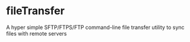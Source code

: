 # fileTransfer
A hyper simple SFTP/FTPS/FTP command-line file transfer utility to sync files with remote servers
